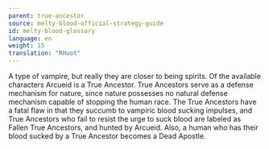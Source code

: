 ```yaml
---
parent: true-ancestor
source: melty-blood-official-strategy-guide
id: melty-blood-glossary
language: en
weight: 15
translation: "RHuot"
---
```


A type of vampire, but really they are closer to being spirits. Of the available characters Arcueid is a True Ancestor. True Ancestors serve as a defense mechanism for nature, since nature possesses no natural defense mechanism capable of stopping the human race. The True Ancestors have a fatal flaw in that they succumb to vampiric blood sucking impulses, and True Ancestors who fail to resist the urge to suck blood are labeled as Fallen True Ancestors, and hunted by Arcueid. Also, a human who has their blood sucked by a True Ancestor becomes a Dead Apostle.
